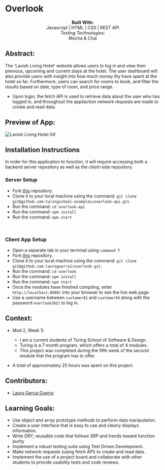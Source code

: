 # Overlook 
<div align="center">
<b>Built With:</b>
<br>
Javascript | HTML | CSS | REST API
<br>
<em>Testing Technologies:</em>
<br>
 Mocha & Chai 

</div>

## Abstract: 
The 'Lavish Living Hotel' website allows users to log in and view their previous, upcoming and current stays at the hotel. The user dashboard will also provide users with insight into how much money thy have spent at the hotel so far. Furthermore, users can search for rooms to book, and filter the results based on date, type of room, and price range.
- Upon login, the fetch API is used to retrieve data about the user who has logged in, and throughout the appliaction network requests are made to create and read data.

## Preview of App:

![Lavish Living Hotel Gif](https://user-images.githubusercontent.com/121131581/245564148-0f40200e-9a6f-4c35-9743-51175102bd7a.gif)

## Installation Instructions 
In order for this application to function, it will require accessing both a backend server repository as well as the client-side repository. 

### Server Setup
- Fork [this](https://github.com/turingschool-examples/overlook-api) repository. 
- Clone it to your local machine using the command: `git clone git@github.com:turingschool-examples/overlook-api.git`.
- Run the command: `cd overlook-api`
- Run the command: `npm install`
- Run the command: `npm start`

<br>

### Client App Setup
- Open a separate tab in your terminal using `command T`
- Fork [this](https://github.com/lauraguerra1/overlook) repository. 
- Clone it to your local machine using the command: `git clone git@github.com:lauraguerra1/overlook.git`.
- Run the command: `cd overlook`
- Run the command: `npm install`
- Run the command: `npm start`
- Once the modules have finished compiling, enter `http://localhost:8080/` into your browser to see the live web page. 
- Use a username between `customer01` and `customer50` along with the password `overlook2021` to log in. 



## Context: 
- Mod 2, Week 5: 
  - I am a current students of Turing School of Software & Design. 
  - Turing is a 7 month program, which offers a total of 4 modules. 
  - This project was completed during the fifth week of the second module that the program has to offer. 

- A total of approximately 25 hours was spent on this project. 

## Contributors: 
- [Laura Garcia Guerra](https://github.com/lauraguerra1)

## Learning Goals:
- Use object and array prototype methods to perform data manipulation.
- Create a user interface that is easy to use and clearly displays information.
- Write DRY, reusable code that follows SRP and trends toward function purity
- Implement a robust testing suite using Test Driven Development.
- Make network requests (using fetch API) to create and read data.
- Implement the use of a project board and collaborate with other students to provide usability tests and code reviews. 
